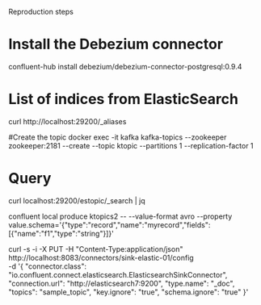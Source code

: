 Reproduction steps
# Install the Debezium connector
confluent-hub install debezium/debezium-connector-postgresql:0.9.4

# List of indices from ElasticSearch
curl http://localhost:29200/_aliases

#Create the topic
docker exec -it kafka kafka-topics --zookeeper zookeeper:2181 --create --topic ktopic --partitions 1 --replication-factor 1

# Query 
 curl localhost:29200/estopic/_search | jq


confluent local produce ktopics2 -- --value-format avro --property value.schema='{"type":"record","name":"myrecord","fields":[{"name":"f1","type":"string"}]}'


curl -s -i -X PUT -H  "Content-Type:application/json" \
    http://localhost:8083/connectors/sink-elastic-01/config \
    -d '{
            "connector.class": "io.confluent.connect.elasticsearch.ElasticsearchSinkConnector",
            "connection.url": "http://elasticsearch7:9200",
            "type.name": "_doc",
            "topics": "sample_topic",
            "key.ignore": "true",
            "schema.ignore": "true"
            }'